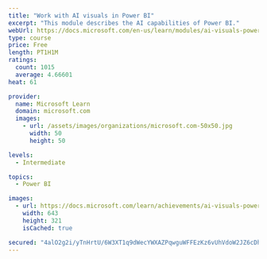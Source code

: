 ```yaml
---
title: "Work with AI visuals in Power BI"
excerpt: "This module describes the AI capabilities of Power BI."
webUrl: https://docs.microsoft.com/en-us/learn/modules/ai-visuals-power-bi/
type: course
price: Free
length: PT1H1M
ratings:
  count: 1015
  average: 4.66601
heat: 61

provider:
  name: Microsoft Learn
  domain: microsoft.com
  images:
    - url: /assets/images/organizations/microsoft.com-50x50.jpg
      width: 50
      height: 50

levels:
  - Intermediate

topics:
  - Power BI

images:
  - url: https://docs.microsoft.com/learn/achievements/ai-visuals-power-bi-social.png
    width: 643
    height: 321
    isCached: true

secured: "4alO2g2i/yTnHrtU/6W3XT1q9dWecYWXAZPqwguWFFEzKz6vUhVdoW2JZ6cDhVru+IpUOo9Vl9d4iwiiIzLYVCvoOYQTLJYs1jdqNFfVatXhAYP+p92OrDFHF+Qn9RnDjxjISKemn2gjJUHXLAoTRhK2i0rNS/myP7E+V8TcsPX3QmNODZzDxfYCJlvzoi2+xi2hqWJYfkSZ/LwYpHfoxf6Xp4WgbEbBKQtAqXOVRLO8ZoZKG8Kw+e/Q4JueGD+EaU/ZFOTadu+kIIeVOVvSlzxmV8s9M/6XQAbaYg7AvQ5jbjFErSl9vkhQMM5JJCkjqsEebtJnZ3RRuIljbOxm/Attv6iiapHxpw+C5HvvMeLvU6gPZs59DyLfIateuyo3HoPADW/Ek5n+IqqeOOBQLlmGdlqJrBpJ3Y1zILdgPgE=;/Ex1v44RuITxISgtapmRnw=="
---
```


